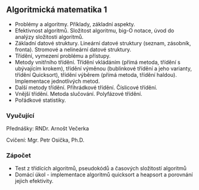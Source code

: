 ## Algoritmická matematika 1
- Problémy a algoritmy. Příklady, základní aspekty.
- Efektivnost algoritmů. Složitost algoritmu, big-O notace, úvod do analýzy složitosti algoritmů.
- Základní datové struktury. Lineární datové struktury (seznam, zásobník, fronta). Stromové a nelineární datové struktury.
- Třídění, vymezení problému a přístupy.
- Metody vnitřního třídění. Třídění vkládáním (přímá metoda, třídění s ubývajícím krokem), třídění výměnou (bublinkové třídění a jeho varianty, třídění Quicksort), třídění výběrem (přímá metoda, třídění haldou). Implementace jednotlivých metod.
- Další metody třídění. Přihrádkové třídění. Číslicové třídění.
- Vnější třídění. Metoda slučování. Polyfázové třídění.
- Pořádkové statistiky.

### Vyučující
Přednášky: RNDr. Arnošt Večerka

Cvičení: Mgr. Petr Osička, Ph.D.

### Zápočet
- Test z třídících algoritmů, pseudokódů a časových složitostí algoritmů
- Domácí úkol - implementace algoritmů quicksort a heapsort a porovnání jejich efektivity.
